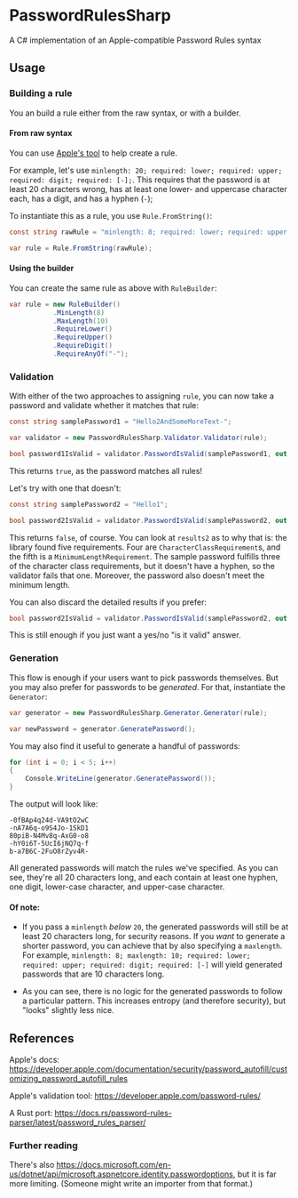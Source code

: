 # PasswordRulesSharp
A C# implementation of an Apple-compatible Password Rules syntax

## Usage

### Building a rule

You an build a rule either from the raw syntax, or with a builder.

#### From raw syntax

You can use
[Apple's tool](https://developer.apple.com/password-rules/) to help
create a rule.

For example, let's use
`minlength: 20; required: lower; required: upper; required: digit; required: [-];`.
This requires that the password is at least 20 characters wrong, has at least
one lower- and uppercase character each, has a digit, and has a hyphen (`-`);

To instantiate this as a rule, you use `Rule.FromString()`:

```csharp
const string rawRule = "minlength: 8; required: lower; required: upper; required: digit; required: [-]";

var rule = Rule.FromString(rawRule);
```

#### Using the builder

You can create the same rule as above with `RuleBuilder`:

```csharp
var rule = new RuleBuilder()
           .MinLength(8)
           .MaxLength(10)
           .RequireLower()
           .RequireUpper()
           .RequireDigit()
           .RequireAnyOf("-");
```

### Validation

With either of the two approaches to assigning `rule`, you can now take a
password and validate whether it matches that rule:

```csharp
const string samplePassword1 = "Hello2AndSomeMoreText-";

var validator = new PasswordRulesSharp.Validator.Validator(rule);

bool password1IsValid = validator.PasswordIsValid(samplePassword1, out var results1);
```

This returns `true`, as the password matches all rules!

Let's try with one that doesn't:

```csharp
const string samplePassword2 = "Hello1";

bool password2IsValid = validator.PasswordIsValid(samplePassword2, out var results2);
```

This returns `false`, of course. You can look at `results2` as to why that is:
the library found five requirements. Four
are `CharacterClassRequirement`s, and the fifth is a
`MinimumLengthRequirement`. The sample password fulfills three of the character
class requirements, but it doesn't have a hyphen, so the validator fails that
one. Moreover, the password also doesn't meet the minimum length.

You can also discard the detailed results if you prefer:

```csharp
bool password2IsValid = validator.PasswordIsValid(samplePassword2, out _);
```

This is still enough if you just want a yes/no "is it valid" answer.

### Generation

This flow is enough if your users want to pick passwords themselves. But you may also prefer for passwords to be
_generated_. For that, instantiate the `Generator`:

```csharp
var generator = new PasswordRulesSharp.Generator.Generator(rule);

var newPassword = generator.GeneratePassword();
```

You may also find it useful to generate a handful of passwords:

```csharp
for (int i = 0; i < 5; i++)
{
    Console.WriteLine(generator.GeneratePassword());
}
```

The output will look like:

    -0fBAp4q24d-VA9tO2wC
    -nA7A6q-o9S4Jo-1SkD1
    80piB-N4Mv8q-AxG0-o8
    -hY0i6T-5UcI6jNQ7q-f
    b-a7B6C-2FuO8rZyv4R-

All generated passwords will match the rules we've specified. As you can see,
they're all 20 characters long, and each contain at least one hyphen, one
digit, lower-case character, and upper-case character.

#### Of note:

* If you pass a `minlength` _below_ `20`, the generated passwords will still be
at least 20 characters long, for security reasons. If you _want_ to generate a
shorter password, you can achieve that by also specifying a `maxlength`. For
example, `minlength: 8; maxlength: 10; required: lower; required: upper; required: digit; required: [-]`
will yield generated passwords that are 10 characters long.

* As you can see, there is no logic for the generated passwords to
follow a particular pattern. This increases entropy (and therefore security),
but "looks" slightly less nice.

## References

Apple's docs: https://developer.apple.com/documentation/security/password_autofill/customizing_password_autofill_rules

Apple's validation tool: https://developer.apple.com/password-rules/

A Rust port: https://docs.rs/password-rules-parser/latest/password_rules_parser/

### Further reading

There's also https://docs.microsoft.com/en-us/dotnet/api/microsoft.aspnetcore.identity.passwordoptions, but it is far more limiting. (Someone might write an importer from that format.)
